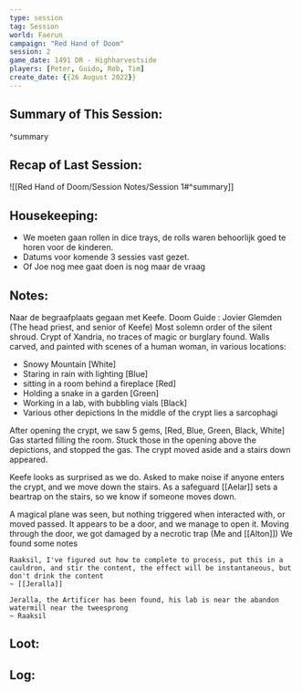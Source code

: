 ```yaml
---
type: session
tag: Session
world: Faerun
campaign: "Red Hand of Doom"
session: 2
game_date: 1491 DR - Highharvestside
players: [Peter, Guido, Rob, Tim]
create_date: {{26 August 2022}}
---
```




## Summary of This Session:

^summary

## Recap of Last Session:
![[Red Hand of Doom/Session Notes/Session 1#^summary]]

## Housekeeping:
- We moeten gaan rollen in dice trays, de rolls waren behoorlijk goed te horen voor de kinderen.
- Datums voor komende 3 sessies vast gezet.
- Of Joe nog mee gaat doen is nog maar de vraag
## Notes:
Naar de begraafplaats gegaan met Keefe.
Doom Guide : Jovier Glemden (The head priest, and senior of Keefe)
Most solemn order of the silent shroud.
Crypt of Xandria, no traces of magic or burglary found.
Walls carved, and painted with scenes of a human woman, in various locations:
- Snowy Mountain [White]
- Staring in rain with lighting [Blue]
- sitting in a  room behind a fireplace [Red]
- Holding a snake in a garden [Green]
- Working in a lab, with bubbling vials [Black]
- Various other depictions
In the middle of the crypt lies a sarcophagi

After opening the crypt, we saw 5 gems, [Red, Blue, Green, Black, White]
Gas started filling the room.
Stuck those in the opening above the depictions, and stopped the gas. The crypt moved aside and a stairs down appeared.

Keefe looks as surprised as we do. Asked to make noise if anyone enters the crypt, and we move down the stairs.
As a safeguard [[Aelar]] sets a beartrap on the stairs, so we know if someone moves down.

A magical plane was seen, but nothing triggered when interacted with, or moved passed.
It appears to be a door, and we manage to open it. Moving through the door, we got damaged by a necrotic trap (Me and [[Alton]])
We found some notes

```ad-note
Raaksil, I've figured out how to complete to process, put this in a cauldron, and stir the content, the effect will be instantaneous, but don't drink the content
~ [[Jeralla]]
```

```ad-note
Jeralla, the Artificer has been found, his lab is near the abandon watermill near the tweesprong
~ Raaksil
```



## Loot:

## Log:


